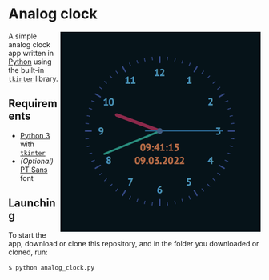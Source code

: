 # Analog clock

<img align="right" width="400" src="./analog_clock.png">

A simple analog clock app written in [Python](https://www.python.org) using the built-in [`tkinter`](https://docs.python.org/3/library/tkinter.html) library.

## Requirements

- [Python 3](https://www.python.org) with [`tkinter`](https://docs.python.org/3/library/tkinter.html)
- _(Optional)_ [PT Sans](https://fonts.google.com/specimen/PT+Sans) font

## Launching

To start the app, download or clone this repository, and in the folder you downloaded or cloned, run:

```
$ python analog_clock.py
```
